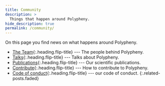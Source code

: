 ```yaml
---
title: Community
description: >
  Things that happen around Polypheny.
hide_description: true
permalink: /community/
---
```


On this page you find news on what happens around Polypheny.

* [The Team]{:.heading.flip-title} --- The people behind Polypheny.
* [Talks]{:.heading.flip-title} --- Talks about Polypheny.
* [Publications]{:.heading.flip-title} --- Our scientific publications.
* [Contribute]{:.heading.flip-title} --- How to contribute to Polypheny.
* [Code of conduct]{:.heading.flip-title} --- our code of conduct.
{:.related-posts.faded}

[The Team]: team.md
[Talks]: talks.md
[Publications]: publications.md
[Contribute]: contribute.md
[Code of conduct]: code_of_conduct.md